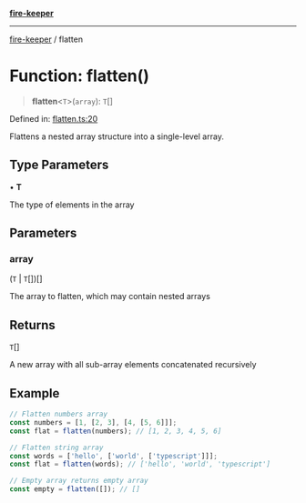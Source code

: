 [**fire-keeper**](../README.md)

***

[fire-keeper](../README.md) / flatten

# Function: flatten()

> **flatten**\<`T`\>(`array`): `T`[]

Defined in: [flatten.ts:20](https://github.com/phonowell/fire-keeper/blob/862cc844119f7a539be35ffaeee5bfb3fdb4b3cd/src/flatten.ts#L20)

Flattens a nested array structure into a single-level array.

## Type Parameters

• **T**

The type of elements in the array

## Parameters

### array

(`T` \| `T`[])[]

The array to flatten, which may contain nested arrays

## Returns

`T`[]

A new array with all sub-array elements concatenated recursively

## Example

```typescript
// Flatten numbers array
const numbers = [1, [2, 3], [4, [5, 6]]];
const flat = flatten(numbers); // [1, 2, 3, 4, 5, 6]

// Flatten string array
const words = ['hello', ['world', ['typescript']]];
const flat = flatten(words); // ['hello', 'world', 'typescript']

// Empty array returns empty array
const empty = flatten([]); // []
```
